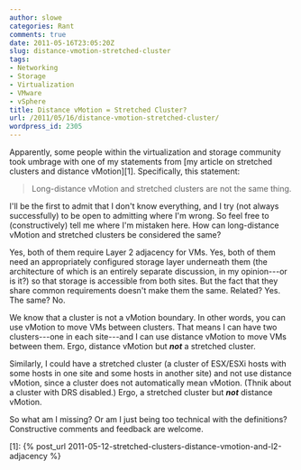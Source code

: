 ```yaml
---
author: slowe
categories: Rant
comments: true
date: 2011-05-16T23:05:20Z
slug: distance-vmotion-stretched-cluster
tags:
- Networking
- Storage
- Virtualization
- VMware
- vSphere
title: Distance vMotion = Stretched Cluster?
url: /2011/05/16/distance-vmotion-stretched-cluster/
wordpress_id: 2305
---
```


Apparently, some people within the virtualization and storage community took umbrage with one of my statements from [my article on stretched clusters and distance vMotion][1]. Specifically, this statement:

>Long-distance vMotion and stretched clusters are not the same thing.

I'll be the first to admit that I don't know everything, and I try (not always successfully) to be open to admitting where I'm wrong. So feel free to (constructively) tell me where I'm mistaken here. How can long-distance vMotion and stretched clusters be considered the same?

Yes, both of them require Layer 2 adjacency for VMs. Yes, both of them need an appropriately configured storage layer underneath them (the architecture of which is an entirely separate discussion, in my opinion---or is it?) so that storage is accessible from both sites. But the fact that they share common requirements doesn't make them the same. Related? Yes. The same? No.

We know that a cluster is not a vMotion boundary. In other words, you can use vMotion to move VMs between clusters. That means I can have two clusters---one in each site---and I can use distance vMotion to move VMs between them. Ergo, distance vMotion but **_not_** a stretched cluster.

Similarly, I could have a stretched cluster (a cluster of ESX/ESXi hosts with some hosts in one site and some hosts in another site) and not use distance vMotion, since a cluster does not automatically mean vMotion. (Thnik about a cluster with DRS disabled.) Ergo, a stretched cluster but **_not_** distance vMotion.

So what am I missing? Or am I just being too technical with the definitions? Constructive comments and feedback are welcome.

[1]: {% post_url 2011-05-12-stretched-clusters-distance-vmotion-and-l2-adjacency %}
